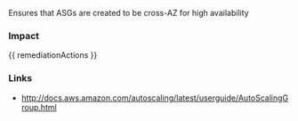 
Ensures that ASGs are created to be cross-AZ for high availability

### Impact
<!-- Add Impact here -->

<!-- DO NOT CHANGE -->
{{ remediationActions }}

### Links
- http://docs.aws.amazon.com/autoscaling/latest/userguide/AutoScalingGroup.html


